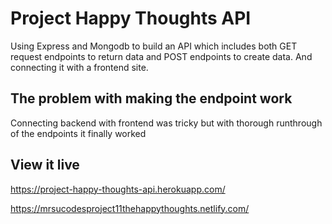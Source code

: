 # Project Happy Thoughts API

Using Express and Mongodb to build an API which includes both GET request endpoints to return data and POST endpoints to create data. And connecting it with a frontend site.

## The problem with making the endpoint work

Connecting backend with frontend was tricky but with thorough runthrough of the endpoints it finally worked

## View it live

https://project-happy-thoughts-api.herokuapp.com/

https://mrsucodesproject11thehappythoughts.netlify.com/
